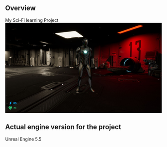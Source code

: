 ## Overview
My Sci-Fi learning Project
![Image](DevOps/SaturnScreen.JPG)

## Actual engine version for the project
Unreal Engine 5.5